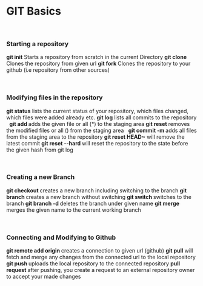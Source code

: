 # GIT Basics

&nbsp;

### Starting a repository

**git init** Starts a repository from scratch in the current Directory
**git clone <url>** Clones the repository from given url
**git fork <url>** Clones the repository to your github (i.e repository from other sources)

&nbsp;

### Modifying files in the repository
**git status** lists the current status of your repository, which files changed, which files were added already etc.
**git log** lists all commits to the repository
&nbsp;
**git add <file>** adds the given file or all (*) to the staging area
**git reset <file>** removes the modified files or all () from the staging area
&nbsp;
**git commit -m <msg>** adds all files from the staging area to the repository
**git reset HEAD~** will remove the latest commit
**git reset --hard <hash>** will reset the repository to the state before the given hash from git log

&nbsp;
### Creating a new Branch
**git checkout <name>** creates a new branch including switching to the branch
**git branch <name>** creates a new branch without switching
**git switch <name>** switches to the branch
**git branch -d <name>** deletes the branch under given name
**git merge <name>** merges the given name to the current working branch


&nbsp;

### Connecting and Modifying to Github
**git remote add origin <url>** creates a connection to given url (github)
**git pull** will fetch and merge any changes from the connected url to the local repository
**git push  <branch>** uploads the local repository to the connected repository
**pull request <url>** after pushing, you create a request to an external repository owner to accept your made changes

